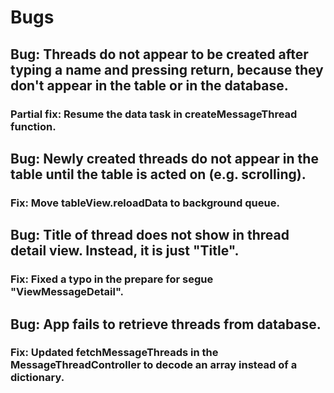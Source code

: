 # Bugs
## Bug: Threads do not appear to be created after typing a name and pressing return, because they don't appear in the table or in the database.
### Partial fix: Resume the data task in createMessageThread function.

## Bug: Newly created threads do not appear in the table until the table is acted on (e.g. scrolling).
### Fix: Move tableView.reloadData to background queue.

## Bug: Title of thread does not show in thread detail view. Instead, it is just "Title".
### Fix: Fixed a typo in the prepare for segue "ViewMessageDetail".

## Bug: App fails to retrieve threads from database.
### Fix: Updated fetchMessageThreads in the MessageThreadController to decode an array instead of a dictionary.